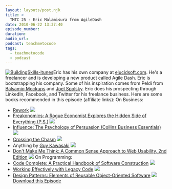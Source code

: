 ```yaml
---
layout: layouts/post.njk
title: >
  TMTC 25 - Eric Malamisura from AgileDash
date: 2010-06-22 13:37:40
episode_number:
duration:
audio_url:
podcast: teachmetocode
tags:
  - teachmetocode
  - podcast
---
```


[![](http://teachmetocode.com/podcast/files/2010/08/BuildingSkills-itunes.jpg 'BuildingSkills-itunes')](http://teachmetocode.com/podcast/files/2010/08/BuildingSkills-itunes.jpg)Eric has his own company at [elucidsoft.com](http://elucidsoft.com). He's a freelancer and is developing a new product called Agile Dash. Eric is bootstrapping his company. Some of his inspiration comes from Peldi from [Balsamiq Mockups](http://www.balsamiq.com) and [Joel Spolsky](http://joelonsoftware.com). Eric does his prospecting through LinkedIn, Facebook, and Twitter for his freelance business. Here are some books recommended in this episode (affiliate links): On Business:

- [Rework](http://www.amazon.com/gp/product/0307463745?ie=UTF8&tag=chamaxwoo-20&linkCode=as2&camp=1789&creative=390957&creativeASIN=0307463745) ![](http://www.assoc-amazon.com/e/ir?t=chamaxwoo-20&l=as2&o=1&a=0307463745)
- [Freakonomics: A Rogue Economist Explores the Hidden Side of Everything (P.S.)](http://www.amazon.com/gp/product/0060731338?ie=UTF8&tag=chamaxwoo-20&linkCode=as2&camp=1789&creative=390957&creativeASIN=0060731338) ![](http://www.assoc-amazon.com/e/ir?t=chamaxwoo-20&l=as2&o=1&a=0060731338)
- [Influence: The Psychology of Persuasion (Collins Business Essentials)](http://www.amazon.com/gp/product/006124189X?ie=UTF8&tag=chamaxwoo-20&linkCode=as2&camp=1789&creative=390957&creativeASIN=006124189X) ![](http://www.assoc-amazon.com/e/ir?t=chamaxwoo-20&l=as2&o=1&a=006124189X)
- [Crossing the Chasm](http://www.amazon.com/gp/product/0060517123?ie=UTF8&tag=chamaxwoo-20&linkCode=as2&camp=1789&creative=390957&creativeASIN=0060517123) ![](http://www.assoc-amazon.com/e/ir?t=chamaxwoo-20&l=as2&o=1&a=0060517123)
- Anything by [Guy Kawasaki](http://www.amazon.com/gp/redirect.html?ie=UTF8&location=http%3A%2F%2Fwww.amazon.com%2Fgp%2Fentity%2FGuy-Kawasaki%2FB000APBIYC%3Fie%3DUTF8%26ref_%3Dsr%5Ftc%5F2%5F0%26qid%3D1277497615%26sr%3D1-2-ent&tag=chamaxwoo-20&linkCode=ur2&camp=1789&creative=390957) ![](https://www.assoc-amazon.com/e/ir?t=chamaxwoo-20&l=ur2&o=1)
- [Don't Make Me Think: A Common Sense Approach to Web Usability, 2nd Edition](http://www.amazon.com/gp/product/0321344758?ie=UTF8&tag=chamaxwoo-20&linkCode=as2&camp=1789&creative=390957&creativeASIN=0321344758) ![](http://www.assoc-amazon.com/e/ir?t=chamaxwoo-20&l=as2&o=1&a=0321344758)
  On Programming:
- [Code Complete: A Practical Handbook of Software Construction](http://www.amazon.com/gp/product/0735619670?ie=UTF8&tag=chamaxwoo-20&linkCode=as2&camp=1789&creative=390957&creativeASIN=0735619670) ![](http://www.assoc-amazon.com/e/ir?t=chamaxwoo-20&l=as2&o=1&a=0735619670)
- [Working Effectively with Legacy Code](http://www.amazon.com/gp/product/0131177052?ie=UTF8&tag=chamaxwoo-20&linkCode=as2&camp=1789&creative=390957&creativeASIN=0131177052) ![](http://www.assoc-amazon.com/e/ir?t=chamaxwoo-20&l=as2&o=1&a=0131177052)
- [Design Patterns: Elements of Reusable Object-Oriented Software](http://www.amazon.com/gp/product/0201633612?ie=UTF8&tag=chamaxwoo-20&linkCode=as2&camp=1789&creative=390957&creativeASIN=0201633612) ![](http://www.assoc-amazon.com/e/ir?t=chamaxwoo-20&l=as2&o=1&a=0201633612)
  [Download this Episode](http://media.libsyn.com/media/charlesmaxwood/TMTC25-Eric-Malamisura.mp3)
